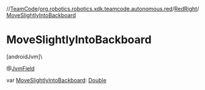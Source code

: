 //[TeamCode](../../../index.md)/[org.robotics.robotics.xdk.teamcode.autonomous.red](../index.md)/[RedRight](index.md)/[MoveSlightlyIntoBackboard](-move-slightly-into-backboard.md)

# MoveSlightlyIntoBackboard

[androidJvm]\

@[JvmField](https://kotlinlang.org/api/latest/jvm/stdlib/kotlin.jvm/-jvm-field/index.html)

var [MoveSlightlyIntoBackboard](-move-slightly-into-backboard.md): [Double](https://kotlinlang.org/api/latest/jvm/stdlib/kotlin/-double/index.html)
